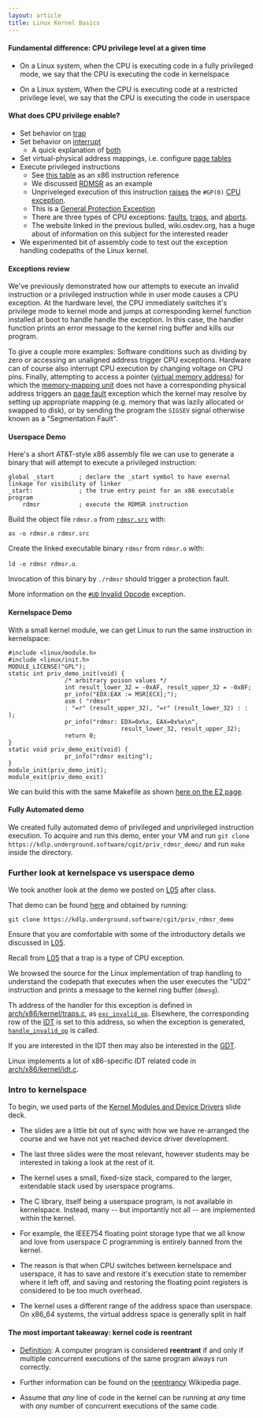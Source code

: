 ```yaml
---
layout: article
title: Linux Kernel Basics
---
```

#### Fundamental difference: CPU privilege level at a given time

* On a Linux system, when the CPU is executing code in a fully privileged mode, we say that the CPU is executing the code in kernelspace

* On a Linux system, When the CPU is executing code at a restricted privilege level, we say that the CPU is executing the code in userspace

#### What does CPU privilege enable?
* Set behavior on [trap](https://en.wikipedia.org/wiki/Interrupt#Terminology)
* Set behavior on [interrupt](https://en.wikipedia.org/wiki/Interrupt)
    * A quick explanation of [both](https://stackoverflow.com/questions/3149175/what-is-the-difference-between-trap-and-interrupt)
* Set virtual-physical address mappings, i.e. configure [page tables](https://en.wikipedia.org/wiki/Page_table)
* Execute privileged instructions
    * See [this table](https://www.felixcloutier.com/x86/) as an x86 instruction reference
    * We discussed [RDMSR](https://www.felixcloutier.com/x86/rdmsr) as an example
	* Unpriveleged execution of this instruction [raises](https://www.felixcloutier.com/x86/rdmsr#protected-mode-exceptions) the `#GP(0)` [CPU exception](https://wiki.osdev.org/Exceptions).
	* This is a [General Protection Exception](https://wiki.osdev.org/Exceptions#General_Protection_Fault)
	* There are three types of CPU exceptions: [faults](https://wiki.osdev.org/Exceptions#Faults),  [traps](https://wiki.osdev.org/Exceptions#Traps), and [aborts](https://wiki.osdev.org/Exceptions#Aborts).
	* The website linked in the previous bulled, wiki.osdev.org, has a huge about of information on this subject for the interested reader
* We experimented bit of assembly code to test out the exception handling codepaths of the Linux kernel.

#### Exceptions review

We've previously demonstrated how our attempts
to execute an invalid instruction or a privileged
instruction while in user mode causes a CPU
exception. At the hardware level, the CPU
immediately switches it's privilege mode to kernel mode
and jumps at corresponding kernel function installed
at boot to handle handle the exception. In this case,
the handler function prints an error message to the
kernel ring buffer and kills our program.


To give a couple more examples:
Software conditions such as dividing by zero or accessing an unaligned address trigger CPU exceptions. Hardware can of course also interrupt CPU execution by changing voltage on CPU pins. Finally, attempting to access a pointer
([virtual memory address](https://en.wikipedia.org/wiki/Virtual_memory)) for which the
[memory-mapping unit](https://en.wikipedia.org/wiki/Memory_management_unit) does not have a corresponding physical address triggers an
[page fault](https://wiki.osdev.org/Exceptions#Page_Fault)
exception which the kernel may resolve by setting up appropriate mapping (e.g. memory that was lazily allocated or swapped to disk), or by sending the program the `SIGSEV` signal otherwise known as a "Segmentation Fault".

#### Userspace Demo

Here's a short AT&T-style x86 assembly file we can use to generate a binary that will attempt to execute a privileged instruction:

```
global _start		; declare the _start symbol to have exernal linkage for visibility of linker
_start:				; the true entry point for an x86 executable program
	rdmsr			; execute the RDMSR instruction
```

Build the object file `rdmsr.o` from [`rdmsr.src`](https://kdlp.underground.software/cgit/priv_rdmsr_demo/tree/rdmsr.src) with:

`as -o rdmsr.o rdmsr.src`

Create the linked executable binary `rdmsr` from `rdmsr.o` with:

`ld -o rdmsr rdmsr.o`.

Invocation of this binary by `./rdmsr` should trigger a protection fault.

More information on the [`#UD` Invalid Opcode](https://wiki.osdev.org/Exceptions#Invalid_Opcode) exception.

#### Kernelspace Demo

With a small kernel module, we can get Linux to run the same instruction in kernelspace:

```
#include <linux/module.h>
#include <linux/init.h>
MODULE_LICENSE("GPL");
static int priv_demo_init(void) {
                /* arbitrary poison values */
                int result_lower_32 = -0xAF, result_upper_32 = -0xBF;
                pr_info("EDX:EAX := MSR[ECX];");
                asm ( "rdmsr"
                : "=r" (result_upper_32), "=r" (result_lower_32) : : );
                pr_info("rdmsr: EDX=0x%x, EAX=0x%x\n",
                                result_lower_32, result_upper_32);
                return 0;
}
static void priv_demo_exit(void) {
                pr_info("rdmsr exiting");
}
module_init(priv_demo_init);
module_exit(priv_demo_exit)
```

We can build this with the same Makefile as shown [here on the E2 page](../course/fall2023/assignments/E2.md).

#### Fully Automated demo

We created fully automated demo of privileged and unprivileged instruction execution.
To acquire and run this demo, enter your VM and run `git clone https://kdlp.underground.software/cgit/priv_rdmsr_demo/` and run `make` inside the directory.

### Further look at kernelspace vs userspace demo

We took another look at the demo we posted on [L05](../course/fall2023/lectures/L05.md) after class.

That demo can be found
[here](https://kdlp.underground.software/cgit/priv_rdmsr_demo/) and obtained by running:

    git clone https://kdlp.underground.software/cgit/priv_rdmsr_demo

Ensure that you are comfortable with some of the introductory details
we discussed in [L05](../course/fall2023/lectures/L05.md).

Recall from [L05](../course/fall2023/lectures/L05.md) that a trap is a type of CPU exception.

We browsed the source for the Linux implementation of trap handling to understand the codepath that executes when the user executes the "UD2" instruction and prints a message to the kernel ring buffer (`dmesg`).

Th address of the handler for this exception is defined  in
[arch/x86/kernel/traps.c](https://elixir.bootlin.com/linux/v6.5.5/source/arch/x86/kernel/traps.c), as
[`exc_invalid_op`](https://elixir.bootlin.com/linux/v6.5.5/source/arch/x86/kernel/traps.c#L336).
Elsewhere, the corresponding row of the
[IDT](https://wiki.osdev.org/IDT)
is set to this address, so when the exception is generated,
[`handle_invalid_op`](https://elixir.bootlin.com/linux/v6.5.5/source/arch/x86/kernel/traps.c#L292) is called.

If you are interested in the IDT then may also be interested in the
[GDT](https://wiki.osdev.org/GDT).

Linux implements a lot of x86-specific IDT related code in
[arch/x86/kernel/idt.c](https://elixir.bootlin.com/linux/v6.5.5/source/arch/x86/kernel/idt.c).

### Intro to kernelspace

To begin, we used parts of the [Kernel Modules and Device Drivers](/slides/modules_drivers.html) slide deck.

* The slides are a little bit out of sync with how we have re-arranged the course and we have not yet reached device driver development.

* The last three slides were the most relevant, however students may be interested in taking a look at the rest of it.

* The kernel uses a small, fixed-size stack, compared to the larger, extendable stack used by userspace programs.

* The C library, itself being a userspace program, is not available in kernelspace. Instead, many -- but importantly not all -- are implemented within the kernel.

* For example, the IEEE754 floating point storage type that we all know and love from userspace C programming is entirely banned from the kernel.

* The reason is that when CPU switches between kernelspace and userspace, it has to save and restore it's execution state to remember where it left off, and saving and restoring the floating point registers is considered to be too much overhead.

* The kernel uses a different range of the address space than userspace. On x86_64 systems, the virtual address space is generally split in half

#### The most important takeaway: kernel code is **reentrant**

* <u>Definition</u>: A computer program is considered **reentrant** if and only if multiple concurrent executions of the same program always run correctly.

* Further information can be found on the [reentrancy](https://en.wikipedia.org/wiki/Reentrancy_(computing)) Wikipedia page.

* Assume that *any* line of code in the kernel can be running at *any* time with *any* number of concurrent executions of the same code.
